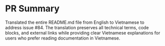 # PR Summary

Translated the entire README.md file from English to Vietnamese to address issue #84. The translation preserves all technical terms, code blocks, and external links while providing clear Vietnamese explanations for users who prefer reading documentation in Vietnamese.